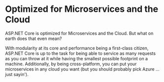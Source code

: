 # Optimized for Microservices and the Cloud

ASP.NET Core is optimized for Microservices and the Cloud.  But what on earth does that even mean?

With modularity at its core and performance being a first-class citizen, ASP.NET Core is up to the task for being able to service as many requests as you can throw at it while having the smallest possible footprint on a machine.  Additionally, by being cross-platform, you can put your microservices in any cloud you want (but you should probably pick Azure ... just sayin').